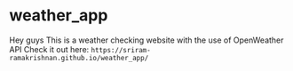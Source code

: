 # weather_app
Hey guys 
This is a weather checking website with the use of OpenWeather API 
Check it out here: ```https://sriram-ramakrishnan.github.io/weather_app/```
